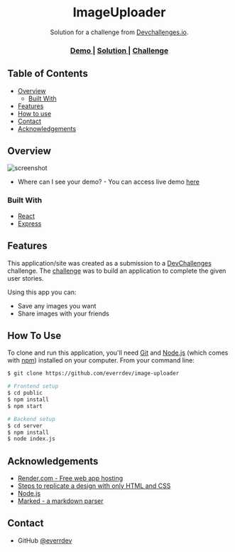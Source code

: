 <!-- Please update value in the {}  -->

<h1 align="center">ImageUploader</h1>

<div align="center">
   Solution for a challenge from  <a href="http://devchallenges.io" target="_blank">Devchallenges.io</a>.
</div>

<div align="center">
  <h3>
    <a href="https://image-uploader-public.onrender.com">
      Demo
    </a>
    <span> | </span>
    <a href="https://github.com/everrdev/image-uploader/">
      Solution
    </a>
    <span> | </span>
    <a href="https://devchallenges.io/challenges/O2iGT9yBd6xZBrOcVirx">
      Challenge
    </a>
  </h3>
</div>

<!-- TABLE OF CONTENTS -->

## Table of Contents

- [Overview](#overview)
  - [Built With](#built-with)
- [Features](#features)
- [How to use](#how-to-use)
- [Contact](#contact)
- [Acknowledgements](#acknowledgements)

<!-- OVERVIEW -->

## Overview

![screenshot](https://image-upload-47br.onrender.com/image/eb6508c1-a7e4-43e3-9f5b-160a23e36b26.png)

 - Where can I see your demo? - You can access live demo [here](https://image-uploader-public.onrender.com)

### Built With

- [React](https://reactjs.org/)
- [Express](https://expressjs.com)

## Features

This application/site was created as a submission to a [DevChallenges](https://devchallenges.io/challenges) challenge. The [challenge](https://devchallenges.io/challenges/O2iGT9yBd6xZBrOcVirx) was to build an application to complete the given user stories.

Using this app you can:
 - Save any images you want
 - Share images with your friends

## How To Use

<!-- Example: -->

To clone and run this application, you'll need [Git](https://git-scm.com) and [Node.js](https://nodejs.org/en/download/) (which comes with [npm](http://npmjs.com)) installed on your computer. From your command line:

```bash
$ git clone https://github.com/everrdev/image-uploader

# Frontend setup
$ cd public
$ npm install
$ npm start

# Backend setup
$ cd server
$ npm install
$ node index.js
```

## Acknowledgements

- [Render.com - Free web app hosting](https://render.com)
- [Steps to replicate a design with only HTML and CSS](https://devchallenges-blogs.web.app/how-to-replicate-design/)
- [Node.js](https://nodejs.org/)
- [Marked - a markdown parser](https://github.com/chjj/marked)

## Contact

- GitHub [@everrdev](https://github.com/everrdev)
